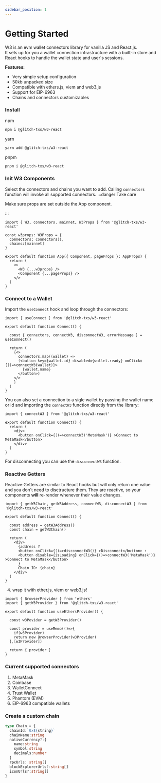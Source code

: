 ```yaml
---
sidebar_position: 1
---
```


# Getting Started

W3 is an evm wallet connectors library for vanilla JS and React.js. <br/>
It sets up for you a wallet connection infrastructure with a built-in store and React hooks to handle the wallet state and user's sessions.

**Features:**

- Very simple setup configuration
- 50kb unpacked size
- Compatible with ethers.js, viem and web3.js
- Support for EIP-6963
- Chains and connectors customizables

### Install

npm
```bash
npm i @glitch-txs/w3-react
```
yarn
```bash
yarn add @glitch-txs/w3-react
```
pnpm
```bash
pnpm i @glitch-txs/w3-react
```

### Init W3 Components

Select the connectors and chains you want to add. Calling `connectors` function will invoke all supported connectors.
:::danger Take care

Make sure props are set outside the App component.

:::
```tsx
import { W3, connectors, mainnet, W3Props } from '@glitch-txs/w3-react'

const w3props: W3Props = {
  connectors: connectors(),
  chains:[mainnet]
}

export default function App({ Component, pageProps }: AppProps) {
  return (
    <>
      <W3 {...w3props} />
      <Component {...pageProps} />
    </>
  )
}
```

### Connect to a Wallet

Import the `useConnect` hook and loop through the connectors:
```tsx
import { useConnect } from '@glitch-txs/w3-react'

export default function Connect() {

  const { connectors, connectW3, disconnectW3, errorMessage } = useConnect()
  
  return (
    {<>
      connectors.map((wallet) =>
      (<button key={wallet.id} disabled={wallet.ready} onClick={()=>connectW3(wallet)}>
        {wallet.name}
      </button>)
    </>
    }
  )
}
```

You can also set a connection to a sigle wallet by passing the wallet name or id and importing the `connectW3` function directly from the library:
```tsx
import { connectW3 } from '@glitch-txs/w3-react'

export default function Connect() {
  return (
    <div>
      <button onClick={()=>connectW3('MetaMask')} >Connect to MetaMask</button>
    </div>
  )
}
```
For disconnecting you can use the `disconnectW3` function.

### Reactive Getters

Reactive Getters are similar to React hooks but will only return one value and you don't need to disctructure them. They are reactive, so your components **will** re-render whenever their value changes.
```tsx
import { getW3Chain, getW3Address, connectW3, disconnectW3 } from '@glitch-txs/w3-react'

export default function Connect() {
  
  const address = getW3Address()
  const chain = getW3Chain()
  
  return (
    <div>
      {address ?
      <button onClick={()=>disconnectW3()} >Disconnect</button> :
      <button disable={isLoading} onClick={()=>connectW3('MetaMask')} >Connect to MetaMask</button>
      }
      Chain ID: {chain}
    </div>
  )
}
```

4. wrap it with ether.js, viem or web3.js!
```tsx
import { BrowserProvider } from 'ethers'
import { getW3Provider } from '@glitch-txs/w3-react'

export default function useEthersProvider() {

  const w3Povider = getW3Provider()

  const provider = useMemo(()=>{
    if(w3Provider)
    return new BrowserProvider(w3Provider)
  },[w3Provider])
  
  return { provider }
}
```

### Current supported connectors
1. MetaMask
2. Coinbase
3. WalletConnect
4. Trust Wallet
5. Phantom (EVM)
6. EIP-6963 compatible wallets

### Create a custom chain

```ts
type Chain = {
  chainId:`0x${string}`
  chainName:string
  nativeCurrency?:{
    name:string
    symbol:string
    decimals:number
  }
  rpcUrls: string[]
  blockExplorerUrls?:string[]
  iconUrls?:string[]
}
```
